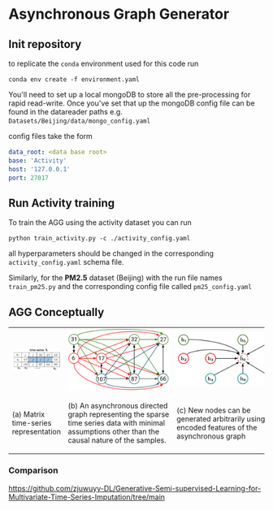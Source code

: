 # Asynchronous Graph Generator
## Init repository
to replicate the `conda` environment used for this code run
~~~console
conda env create -f environment.yaml
~~~
You'll need to set up a local mongoDB to store all the pre-processing for rapid read-write. Once you've set that up the
mongoDB config file can be found in the datareader paths e.g. `Datasets/Beijing/data/mongo_config.yaml`

config files take the form
~~~yaml
data_root: <data base root>
base: 'Activity'
host: '127.0.0.1'
port: 27017
~~~
## Run Activity training
To train the AGG using the activity dataset you can run
~~~console
python train_activity.py -c ./activity_config.yaml
~~~
all hyperparameters should be changed in the corresponding `activity_config.yaml`
schema file.

Similarly, for the __PM2.5__ dataset (Beijing) with the run file names `train_pm25.py` and the corresponding config file
called `pm25_config.yaml`

## AGG Conceptually
<table>
    <tr>
        <td> <img src="AGG_diagrams/time_series_matrix.png" width="200" title="Time Series Matrix"></td>
        <td><img src="AGG_diagrams/time_series_graph.png" width="200" title="Time series graph representation" ></td>
        <td><img src="AGG_diagrams/time_series_inputation.png" width="200" title="Node generation"></td>
    </tr>
    <tr>
        <td><p>(a) Matrix time-series representation</p></td>
        <td><p style="width: 200px; word-wrap: anywhere">(b) An asynchronous directed graph representing the sparse time series data with minimal assumptions other than the causal nature of the samples.</p></td>
        <td><p style="width: 200px">(c) New nodes can be generated arbitrarily using the encoded features of the asynchronous graph</p></td>
    </tr>
</table>

### Comparison
https://github.com/zjuwuyy-DL/Generative-Semi-supervised-Learning-for-Multivariate-Time-Series-Imputation/tree/main
